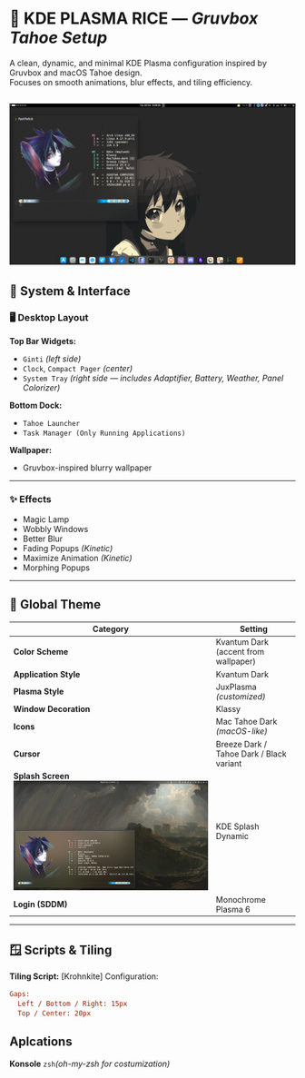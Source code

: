 # 🌌 KDE PLASMA RICE — *Gruvbox Tahoe Setup*

A clean, dynamic, and minimal KDE Plasma configuration inspired by Gruvbox and macOS Tahoe design.  
Focuses on smooth animations, blur effects, and tiling efficiency.

![Desktop](Screenshots/image.png)
---

## 🧩 System & Interface

### 🖥️ Desktop Layout
**Top Bar Widgets:**
- `Ginti` *(left side)*
- `Clock`, `Compact Pager` *(center)*
- `System Tray` *(right side — includes Adaptifier, Battery, Weather, Panel Colorizer)*

**Bottom Dock:**
- `Tahoe Launcher`
- `Task Manager (Only Running Applications)`

**Wallpaper:**  
- Gruvbox-inspired blurry wallpaper

---

### ✨ Effects
- Magic Lamp  
- Wobbly Windows  
- Better Blur  
- Fading Popups *(Kinetic)*  
- Maximize Animation *(Kinetic)*  
- Morphing Popups  

---

## 🎨 Global Theme

| Category | Setting |
|-----------|----------|
| **Color Scheme** | Kvantum Dark (accent from wallpaper) |
| **Application Style** | Kvantum Dark |
| **Plasma Style** | JuxPlasma *(customized)* |
| **Window Decoration** | Klassy |
| **Icons** | Mac Tahoe Dark *(macOS-like)* |
| **Cursor** | Breeze Dark / Tahoe Dark / Black variant |
| **Splash Screen**![Desktop](Screenshots/Desktop.png) | KDE Splash Dynamic |
| **Login (SDDM)** | Monochrome Plasma 6 |

---

## 🪟 Scripts & Tiling

**Tiling Script:** [Krohnkite]
Configuration:
```ini
Gaps:
  Left / Bottom / Right: 15px
  Top / Center: 20px
```

## Aplcations

**Konsole**
`zsh`*(oh-my-zsh for costumization)*